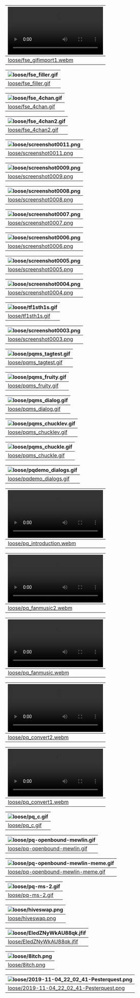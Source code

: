 | ![loose/fse_gifimport1.webm](loose/fse_gifimport1.webm)  |
| -------------------- |
| [loose/fse_gifimport1.webm](loose/fse_gifimport1.webm)   |

| ![loose/fse_filler.gif](loose/fse_filler.gif)  |
| -------------------- |
| [loose/fse_filler.gif](loose/fse_filler.gif)   |

| ![loose/fse_4chan.gif](loose/fse_4chan.gif)  |
| -------------------- |
| [loose/fse_4chan.gif](loose/fse_4chan.gif)   |

| ![loose/fse_4chan2.gif](loose/fse_4chan2.gif)  |
| -------------------- |
| [loose/fse_4chan2.gif](loose/fse_4chan2.gif)   |

| ![loose/screenshot0011.png](loose/screenshot0011.png)  |
| -------------------- |
| [loose/screenshot0011.png](loose/screenshot0011.png)   |

| ![loose/screenshot0009.png](loose/screenshot0009.png)  |
| -------------------- |
| [loose/screenshot0009.png](loose/screenshot0009.png)   |

| ![loose/screenshot0008.png](loose/screenshot0008.png)  |
| -------------------- |
| [loose/screenshot0008.png](loose/screenshot0008.png)   |

| ![loose/screenshot0007.png](loose/screenshot0007.png)  |
| -------------------- |
| [loose/screenshot0007.png](loose/screenshot0007.png)   |

| ![loose/screenshot0006.png](loose/screenshot0006.png)  |
| -------------------- |
| [loose/screenshot0006.png](loose/screenshot0006.png)   |

| ![loose/screenshot0005.png](loose/screenshot0005.png)  |
| -------------------- |
| [loose/screenshot0005.png](loose/screenshot0005.png)   |

| ![loose/screenshot0004.png](loose/screenshot0004.png)  |
| -------------------- |
| [loose/screenshot0004.png](loose/screenshot0004.png)   |

| ![loose/tf1sth1s.gif](loose/tf1sth1s.gif)  |
| -------------------- |
| [loose/tf1sth1s.gif](loose/tf1sth1s.gif)   |

| ![loose/screenshot0003.png](loose/screenshot0003.png)  |
| -------------------- |
| [loose/screenshot0003.png](loose/screenshot0003.png)   |

| ![loose/pqms_tagtest.gif](loose/pqms_tagtest.gif)  |
| -------------------- |
| [loose/pqms_tagtest.gif](loose/pqms_tagtest.gif)   |

| ![loose/pqms_fruity.gif](loose/pqms_fruity.gif)  |
| -------------------- |
| [loose/pqms_fruity.gif](loose/pqms_fruity.gif)   |

| ![loose/pqms_dialog.gif](loose/pqms_dialog.gif)  |
| -------------------- |
| [loose/pqms_dialog.gif](loose/pqms_dialog.gif)   |

| ![loose/pqms_chucklev.gif](loose/pqms_chucklev.gif)  |
| -------------------- |
| [loose/pqms_chucklev.gif](loose/pqms_chucklev.gif)   |

| ![loose/pqms_chuckle.gif](loose/pqms_chuckle.gif)  |
| -------------------- |
| [loose/pqms_chuckle.gif](loose/pqms_chuckle.gif)   |

| ![loose/pqdemo_dialogs.gif](loose/pqdemo_dialogs.gif)  |
| -------------------- |
| [loose/pqdemo_dialogs.gif](loose/pqdemo_dialogs.gif)   |

| ![loose/pq_introduction.webm](loose/pq_introduction.webm)  |
| -------------------- |
| [loose/pq_introduction.webm](loose/pq_introduction.webm)   |

| ![loose/pq_fanmusic2.webm](loose/pq_fanmusic2.webm)  |
| -------------------- |
| [loose/pq_fanmusic2.webm](loose/pq_fanmusic2.webm)   |

| ![loose/pq_fanmusic.webm](loose/pq_fanmusic.webm)  |
| -------------------- |
| [loose/pq_fanmusic.webm](loose/pq_fanmusic.webm)   |

| ![loose/pq_convert2.webm](loose/pq_convert2.webm)  |
| -------------------- |
| [loose/pq_convert2.webm](loose/pq_convert2.webm)   |

| ![loose/pq_convert1.webm](loose/pq_convert1.webm)  |
| -------------------- |
| [loose/pq_convert1.webm](loose/pq_convert1.webm)   |

| ![loose/pq_c.gif](loose/pq_c.gif)  |
| -------------------- |
| [loose/pq_c.gif](loose/pq_c.gif)   |

| ![loose/pq-openbound-mewlin.gif](loose/pq-openbound-mewlin.gif)  |
| -------------------- |
| [loose/pq-openbound-mewlin.gif](loose/pq-openbound-mewlin.gif)   |

| ![loose/pq-openbound-mewlin-meme.gif](loose/pq-openbound-mewlin-meme.gif)  |
| -------------------- |
| [loose/pq-openbound-mewlin-meme.gif](loose/pq-openbound-mewlin-meme.gif)   |

| ![loose/pq-ms-2.gif](loose/pq-ms-2.gif)  |
| -------------------- |
| [loose/pq-ms-2.gif](loose/pq-ms-2.gif)   |

| ![loose/hiveswap.png](loose/hiveswap.png)  |
| -------------------- |
| [loose/hiveswap.png](loose/hiveswap.png)   |

| ![loose/EIedZNyWkAU88qk.jfif](loose/EIedZNyWkAU88qk.jfif)  |
| -------------------- |
| [loose/EIedZNyWkAU88qk.jfif](loose/EIedZNyWkAU88qk.jfif)   |

| ![loose/8itch.png](loose/8itch.png)  |
| -------------------- |
| [loose/8itch.png](loose/8itch.png)   |

| ![loose/2019-11-04_22_02_41-Pesterquest.png](loose/2019-11-04_22_02_41-Pesterquest.png)  |
| -------------------- |
| [loose/2019-11-04_22_02_41-Pesterquest.png](loose/2019-11-04_22_02_41-Pesterquest.png)   |

